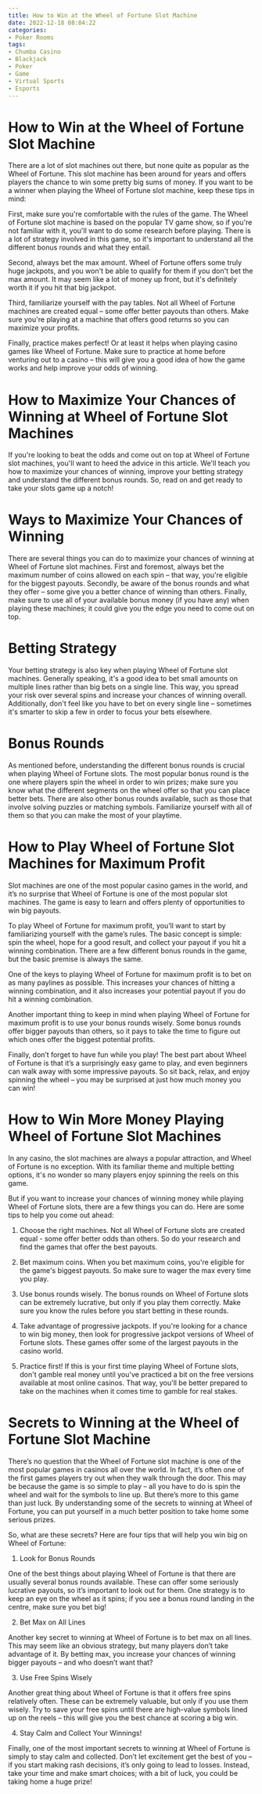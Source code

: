 ```yaml
---
title: How to Win at the Wheel of Fortune Slot Machine 
date: 2022-12-18 08:04:22
categories:
- Poker Rooms
tags:
- Chumba Casino
- Blackjack
- Poker
- Game
- Virtual Sports
- Esports
---
```



#  How to Win at the Wheel of Fortune Slot Machine 

There are a lot of slot machines out there, but none quite as popular as the Wheel of Fortune. This slot machine has been around for years and offers players the chance to win some pretty big sums of money. If you want to be a winner when playing the Wheel of Fortune slot machine, keep these tips in mind:

First, make sure you're comfortable with the rules of the game. The Wheel of Fortune slot machine is based on the popular TV game show, so if you're not familiar with it, you'll want to do some research before playing. There is a lot of strategy involved in this game, so it's important to understand all the different bonus rounds and what they entail.

Second, always bet the max amount. Wheel of Fortune offers some truly huge jackpots, and you won't be able to qualify for them if you don't bet the max amount. It may seem like a lot of money up front, but it's definitely worth it if you hit that big jackpot.

Third, familiarize yourself with the pay tables. Not all Wheel of Fortune machines are created equal – some offer better payouts than others. Make sure you're playing at a machine that offers good returns so you can maximize your profits.

Finally, practice makes perfect! Or at least it helps when playing casino games like Wheel of Fortune. Make sure to practice at home before venturing out to a casino – this will give you a good idea of how the game works and help improve your odds of winning.

#  How to Maximize Your Chances of Winning at Wheel of Fortune Slot Machines 

If you're looking to beat the odds and come out on top at Wheel of Fortune slot machines, you'll want to heed the advice in this article. We'll teach you how to maximize your chances of winning, improve your betting strategy and understand the different bonus rounds. So, read on and get ready to take your slots game up a notch!

# Ways to Maximize Your Chances of Winning

There are several things you can do to maximize your chances of winning at Wheel of Fortune slot machines. First and foremost, always bet the maximum number of coins allowed on each spin – that way, you're eligible for the biggest payouts. Secondly, be aware of the bonus rounds and what they offer – some give you a better chance of winning than others. Finally, make sure to use all of your available bonus money (if you have any) when playing these machines; it could give you the edge you need to come out on top.

# Betting Strategy

Your betting strategy is also key when playing Wheel of Fortune slot machines. Generally speaking, it's a good idea to bet small amounts on multiple lines rather than big bets on a single line. This way, you spread your risk over several spins and increase your chances of winning overall. Additionally, don't feel like you have to bet on every single line – sometimes it's smarter to skip a few in order to focus your bets elsewhere.

# Bonus Rounds

As mentioned before, understanding the different bonus rounds is crucial when playing Wheel of Fortune slots. The most popular bonus round is the one where players spin the wheel in order to win prizes; make sure you know what the different segments on the wheel offer so that you can place better bets. There are also other bonus rounds available, such as those that involve solving puzzles or matching symbols. Familiarize yourself with all of them so that you can make the most of your playtime.

#  How to Play Wheel of Fortune Slot Machines for Maximum Profit 

Slot machines are one of the most popular casino games in the world, and it’s no surprise that Wheel of Fortune is one of the most popular slot machines. The game is easy to learn and offers plenty of opportunities to win big payouts.

To play Wheel of Fortune for maximum profit, you’ll want to start by familiarizing yourself with the game’s rules. The basic concept is simple: spin the wheel, hope for a good result, and collect your payout if you hit a winning combination. There are a few different bonus rounds in the game, but the basic premise is always the same.

One of the keys to playing Wheel of Fortune for maximum profit is to bet on as many paylines as possible. This increases your chances of hitting a winning combination, and it also increases your potential payout if you do hit a winning combination.

Another important thing to keep in mind when playing Wheel of Fortune for maximum profit is to use your bonus rounds wisely. Some bonus rounds offer bigger payouts than others, so it pays to take the time to figure out which ones offer the biggest potential profits.

Finally, don’t forget to have fun while you play! The best part about Wheel of Fortune is that it’s a surprisingly easy game to play, and even beginners can walk away with some impressive payouts. So sit back, relax, and enjoy spinning the wheel – you may be surprised at just how much money you can win!

#  How to Win More Money Playing Wheel of Fortune Slot Machines 

In any casino, the slot machines are always a popular attraction, and Wheel of Fortune is no exception. With its familiar theme and multiple betting options, it's no wonder so many players enjoy spinning the reels on this game.

But if you want to increase your chances of winning money while playing Wheel of Fortune slots, there are a few things you can do. Here are some tips to help you come out ahead:

1. Choose the right machines. Not all Wheel of Fortune slots are created equal - some offer better odds than others. So do your research and find the games that offer the best payouts.

2. Bet maximum coins. When you bet maximum coins, you're eligible for the game's biggest payouts. So make sure to wager the max every time you play.

3. Use bonus rounds wisely. The bonus rounds on Wheel of Fortune slots can be extremely lucrative, but only if you play them correctly. Make sure you know the rules before you start betting in these rounds.

4. Take advantage of progressive jackpots. If you're looking for a chance to win big money, then look for progressive jackpot versions of Wheel of Fortune slots. These games offer some of the largest payouts in the casino world.

5. Practice first! If this is your first time playing Wheel of Fortune slots, don't gamble real money until you've practiced a bit on the free versions available at most online casinos. That way, you'll be better prepared to take on the machines when it comes time to gamble for real stakes.

#  Secrets to Winning at the Wheel of Fortune Slot Machine

There’s no question that the Wheel of Fortune slot machine is one of the most popular games in casinos all over the world. In fact, it’s often one of the first games players try out when they walk through the door. This may be because the game is so simple to play – all you have to do is spin the wheel and wait for the symbols to line up. But there’s more to this game than just luck. By understanding some of the secrets to winning at Wheel of Fortune, you can put yourself in a much better position to take home some serious prizes.

So, what are these secrets? Here are four tips that will help you win big on Wheel of Fortune:

1. Look for Bonus Rounds

One of the best things about playing Wheel of Fortune is that there are usually several bonus rounds available. These can offer some seriously lucrative payouts, so it’s important to look out for them. One strategy is to keep an eye on the wheel as it spins; if you see a bonus round landing in the centre, make sure you bet big!

2. Bet Max on All Lines

Another key secret to winning at Wheel of Fortune is to bet max on all lines. This may seem like an obvious strategy, but many players don’t take advantage of it. By betting max, you increase your chances of winning bigger payouts – and who doesn’t want that?

3. Use Free Spins Wisely

Another great thing about Wheel of Fortune is that it offers free spins relatively often. These can be extremely valuable, but only if you use them wisely. Try to save your free spins until there are high-value symbols lined up on the reels – this will give you the best chance at scoring a big win.

4. Stay Calm and Collect Your Winnings!

Finally, one of the most important secrets to winning at Wheel of Fortune is simply to stay calm and collected. Don’t let excitement get the best of you – if you start making rash decisions, it’s only going to lead to losses. Instead, take your time and make smart choices; with a bit of luck, you could be taking home a huge prize!